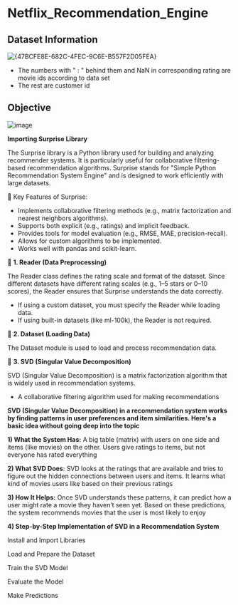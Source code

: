 # Netflix_Recommendation_Engine

## Dataset Information

![{47BCFE8E-682C-4FEC-9C6E-B557F2D05FEA}](https://github.com/user-attachments/assets/c2350645-5e1d-4ef5-bb30-570b10a404c2)

- The numbers with " : " behind them and NaN in corresponding rating are movie ids according to data set
- The rest are customer id

## Objective

![image](https://github.com/user-attachments/assets/2f1c6f3e-52cb-4489-a4f8-8aa65cbfae24)


**Importing Surprise Library**

The Surprise library is a Python library used for building and analyzing recommender systems. It is particularly useful for collaborative filtering-based recommendation algorithms. Surprise stands for "Simple Python Recommendation System Engine" and is designed to work efficiently with large datasets.

📌 Key Features of Surprise:
- Implements collaborative filtering methods (e.g., matrix factorization and nearest neighbors algorithms).
- Supports both explicit (e.g., ratings) and implicit feedback.
- Provides tools for model evaluation (e.g., RMSE, MAE, precision-recall).
- Allows for custom algorithms to be implemented.
- Works well with pandas and scikit-learn.


📌 **1. Reader (Data Preprocessing)**

The Reader class defines the rating scale and format of the dataset. Since different datasets have different rating scales (e.g., 1–5 stars or 0–10 scores), the Reader ensures that Surprise understands the data correctly.
- If using a custom dataset, you must specify the Reader while loading data.
- If using built-in datasets (like ml-100k), the Reader is not required.

📌 **2. Dataset (Loading Data)**

The Dataset module is used to load and process recommendation data.

📌 **3. SVD (Singular Value Decomposition)**

SVD (Singular Value Decomposition) is a matrix factorization algorithm that is widely used in recommendation systems.
- A collaborative filtering algorithm used for making recommendations

**SVD (Singular Value Decomposition) in a recommendation system works by finding patterns in user preferences and item similarities. Here's a basic idea without going deep into the topic**

**1) What the System Has:** A big table (matrix) with users on one side and items (like movies) on the other. Users give ratings to items, but not everyone has rated everything

**2) What SVD Does**: SVD looks at the ratings that are available and tries to figure out the hidden connections between users and items. It learns what kind of movies users like based on their previous ratings

**3) How It Helps:** Once SVD understands these patterns, it can predict how a user might rate a movie they haven’t seen yet. Based on these predictions, the system recommends movies that the user is most likely to enjoy

**4) Step-by-Step Implementation of SVD in a Recommendation System**

Install and Import Libraries

Load and Prepare the Dataset

Train the SVD Model

Evaluate the Model

Make Predictions
